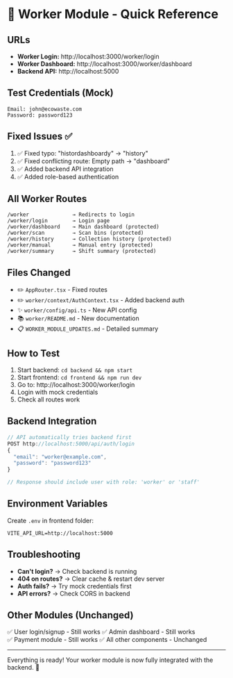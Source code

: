 # 🚀 Worker Module - Quick Reference

## URLs
- **Worker Login:** http://localhost:3000/worker/login
- **Worker Dashboard:** http://localhost:3000/worker/dashboard
- **Backend API:** http://localhost:5000

## Test Credentials (Mock)
```
Email: john@ecowaste.com
Password: password123
```

## Fixed Issues ✅
1. ✅ Fixed typo: "histordashboardy" → "history"
2. ✅ Fixed conflicting route: Empty path → "dashboard"
3. ✅ Added backend API integration
4. ✅ Added role-based authentication

## All Worker Routes
```
/worker              → Redirects to login
/worker/login        → Login page
/worker/dashboard    → Main dashboard (protected)
/worker/scan         → Scan bins (protected)
/worker/history      → Collection history (protected)
/worker/manual       → Manual entry (protected)
/worker/summary      → Shift summary (protected)
```

## Files Changed
- ✏️ `AppRouter.tsx` - Fixed routes
- ✏️ `worker/context/AuthContext.tsx` - Added backend auth
- ✨ `worker/config/api.ts` - New API config
- 📚 `worker/README.md` - New documentation
- 📋 `WORKER_MODULE_UPDATES.md` - Detailed summary

## How to Test
1. Start backend: `cd backend && npm start`
2. Start frontend: `cd frontend && npm run dev`
3. Go to: http://localhost:3000/worker/login
4. Login with mock credentials
5. Check all routes work

## Backend Integration
```typescript
// API automatically tries backend first
POST http://localhost:5000/api/auth/login
{
  "email": "worker@example.com",
  "password": "password123"
}

// Response should include user with role: 'worker' or 'staff'
```

## Environment Variables
Create `.env` in frontend folder:
```env
VITE_API_URL=http://localhost:5000
```

## Troubleshooting
- **Can't login?** → Check backend is running
- **404 on routes?** → Clear cache & restart dev server
- **Auth fails?** → Try mock credentials first
- **API errors?** → Check CORS in backend

## Other Modules (Unchanged)
✅ User login/signup - Still works
✅ Admin dashboard - Still works  
✅ Payment module - Still works
✅ All other components - Unchanged

---
Everything is ready! Your worker module is now fully integrated with the backend. 🎉
